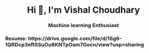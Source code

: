 <h1 align="center">Hi 👋, I'm Vishal Choudhary</h1>
<h3 align="center">Machine learning Enthusiast</h3>
<h3> Resume: https://drive.google.com/file/d/1Sg6-1QRDcp3eftSSuOu8KNTpOam7Gocn/view?usp=sharing </h3>
